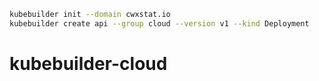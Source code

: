 


```bash
kubebuilder init --domain cwxstat.io
kubebuilder create api --group cloud --version v1 --kind Deployment
```
# kubebuilder-cloud
